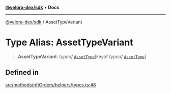 [**@velora-dex/sdk**](../README.md) • **Docs**

***

[@velora-dex/sdk](../globals.md) / AssetTypeVariant

# Type Alias: AssetTypeVariant

> **AssetTypeVariant**: *typeof* [`AssetType`](../variables/AssetType.md)\[keyof *typeof* [`AssetType`](../variables/AssetType.md)\]

## Defined in

[src/methods/nftOrders/helpers/types.ts:48](https://github.com/paraswap/paraswap-sdk/blob/master/src/methods/nftOrders/helpers/types.ts#L48)
